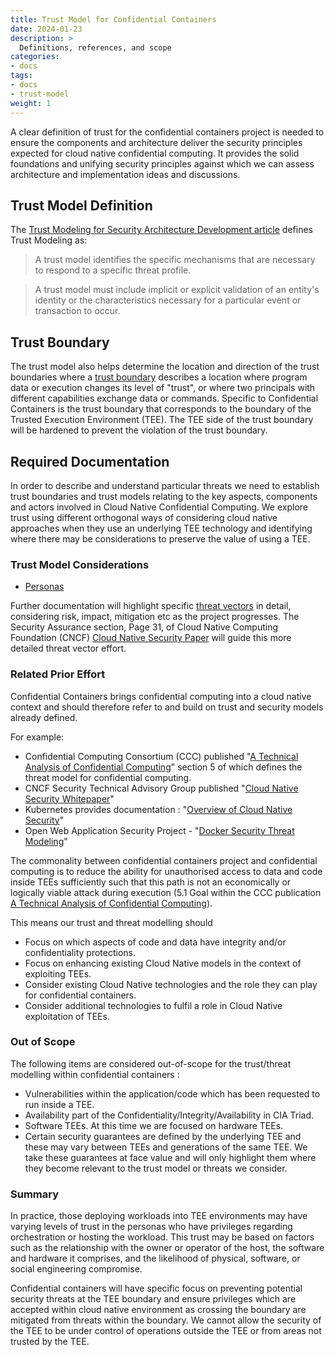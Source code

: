 ```yaml
---
title: Trust Model for Confidential Containers
date: 2024-01-23
description: >
  Definitions, references, and scope
categories:
- docs
tags:
- docs
- trust-model
weight: 1
---
```


A clear definition of trust for the confidential containers project is needed to ensure the
components and architecture deliver the security principles expected for cloud native
confidential computing. It provides the solid foundations and unifying security principles
against which we can assess architecture and implementation ideas and discussions.

## Trust Model Definition
The [Trust Modeling for Security Architecture Development article](https://www.informit.com/articles/article.aspx?p=31546)
defines Trust Modeling as:

>    A trust model identifies the specific mechanisms that are necessary to respond to a specific
>    threat profile.

>    A trust model must include implicit or explicit validation of an entity's identity or the
>    characteristics necessary for a particular event or transaction to occur.

## Trust Boundary
 The trust model also helps determine the location and direction of the trust boundaries where a
[trust boundary](https://en.wikipedia.org/wiki/Trust_boundary) describes a location where
 program data or execution changes its level of "trust", or where two principals with different
 capabilities exchange data or commands. Specific to Confidential Containers is the trust
 boundary that corresponds to the boundary of the Trusted Execution Environment (TEE). The TEE
 side of the trust boundary will be hardened to prevent the violation of the trust
 boundary.

## Required Documentation
In order to describe and understand particular threats we need to establish trust boundaries and
trust models relating to the key aspects, components and actors involved in Cloud Native
Confidential Computing. We explore trust using different orthogonal ways of considering cloud
native approaches when they use an underlying TEE technology and
identifying where there may be considerations to preserve the value of using a TEE.

### Trust Model Considerations
- [Personas](../trust_model_personas)

Further documentation will highlight specific [threat vectors](../threats_overview) in detail,
considering risk,
impact, mitigation etc as the project progresses. The Security Assurance section, Page 31, of
Cloud Native Computing Foundation (CNCF)
[Cloud Native Security Paper](https://github.com/cncf/tag-security/blob/main/security-whitepaper/v2/CNCF_cloud-native-security-whitepaper-May2022-v2.pdf)
 will guide this more detailed threat vector effort.

### Related Prior Effort

Confidential Containers brings confidential computing into a cloud native context and should
therefore refer to and build on trust and security models already defined.

For example:

- Confidential Computing Consortium (CCC) published
  "[A Technical Analysis of Confidential Computing](https://confidentialcomputing.io/wp-content/uploads/sites/10/2023/03/CCC-A-Technical-Analysis-of-Confidential-Computing-v1.3_unlocked.pdf)"
  section 5 of which defines the threat model for confidential computing.
- CNCF Security Technical Advisory Group published
  "[Cloud Native Security Whitepaper](https://github.com/cncf/tag-security/blob/main/security-whitepaper/v2/CNCF_cloud-native-security-whitepaper-May2022-v2.pdf)"
- Kubernetes provides documentation :
  "[Overview of Cloud Native Security](https://kubernetes.io/docs/concepts/security/overview/)"
- Open Web Application Security Project -
  "[Docker Security Threat Modeling](https://github.com/OWASP/Docker-Security/blob/main/001%20-%20Threats.md)"

The commonality between confidential containers project and confidential computing is to reduce
the ability for unauthorised access to data and code inside TEEs sufficiently such that this path
is not an economically or logically viable attack during execution (5.1 Goal within the CCC
publication
[A Technical Analysis of Confidential Computing](https://confidentialcomputing.io/wp-content/uploads/sites/10/2023/03/CCC-A-Technical-Analysis-of-Confidential-Computing-v1.3_unlocked.pdf)).

This means our trust and threat modelling should
- Focus on which aspects of code and data have integrity and/or confidentiality protections.
- Focus on enhancing existing Cloud Native models in the context of exploiting TEEs.
- Consider existing Cloud Native technologies and the role they can play for confidential containers.
- Consider additional technologies to fulfil a role in Cloud Native exploitation of TEEs.

### Out of Scope

The following items are considered out-of-scope for the trust/threat modelling within confidential
containers :

- Vulnerabilities within the application/code which has been requested to run inside a TEE.
- Availability part of the Confidentiality/Integrity/Availability in CIA Triad.
- Software TEEs. At this time we are focused on hardware TEEs.
- Certain security guarantees are defined by the underlying TEE and these
  may vary between TEEs and generations of the same TEE. We take these guarantees at face value
  and will only highlight them where they become relevant to the trust model or threats we
  consider.

### Summary

In practice, those deploying workloads into TEE environments may have varying levels of trust
in the personas who have privileges regarding orchestration or hosting the workload. This trust
may be based on factors such as the relationship with the owner or operator of the host, the
software and hardware it comprises, and the likelihood of physical, software, or  social
engineering compromise.

Confidential containers will have specific focus on preventing potential security threats at
the TEE boundary and ensure privileges which are accepted within cloud native environment as
crossing the boundary are mitigated from threats within the boundary. We cannot allow the
security of the TEE to be under control of operations outside the TEE or from areas not trusted
by the TEE.

